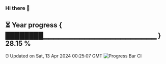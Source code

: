 ### Hi there 👋
⏳ Year progress { ████████▁▁▁▁▁▁▁▁▁▁▁▁▁▁▁▁▁▁▁▁▁▁ } 28.15 %
---
⏰ Updated on Sat, 13 Apr 2024 00:25:07 GMT
![Progress Bar CI](https://github.com/Moyi321/Moyi321/workflows/Progress%20Bar%20CI/badge.svg)
